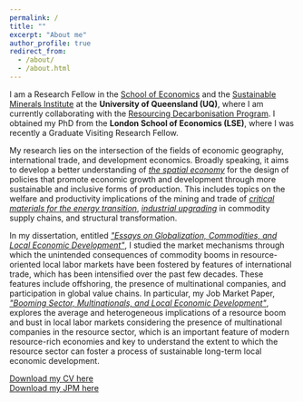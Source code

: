 ```yaml
---
permalink: /
title: ""
excerpt: "About me"
author_profile: true
redirect_from: 
  - /about/
  - /about.html
---
```


I am a Research Fellow in the [School of Economics](https://economics.uq.edu.au) and the [Sustainable Minerals Institute](https://smi.uq.edu.au)  at the <b>University of Queensland (UQ)</b>, where I am currently collaborating with the [Resourcing Decarbonisation Program](https://smi.uq.edu.au/strategic-programs/resourcing-decarbonisation). I obtained my PhD from the <b>London School of Economics (LSE)</b>, where I was recently a Graduate Visiting Research Fellow. 

My research lies on the intersection of the fields of economic geography, international trade, and development economics. Broadly speaking, it aims to develop a better understanding of [<i>the spatial economy</i>](https://www.aeaweb.org/articles?id=10.1257/jel.20181414#:~:text=Spatial%20economics%20aims%20to%20explain,to%20the%20urban%20and%20local.) for the design of policies that promote economic growth and development through more sustainable and inclusive forms of production. This includes topics on the welfare and productivity implications of the mining and trade of [<i>critical materials for the energy transition</i>](https://www.irena.org/Energy-Transition/Technology/Critical-materials), [<i>industrial upgrading</i>](https://www.worldbank.org/en/publication/wdr2020) in commodity supply chains, and structural transformation. 

In my dissertation, entitled [<i>"Essays on Globalization, Commodities, and Local Economic Development"</i>](http://etheses.lse.ac.uk/id/eprint/4504), I studied the market mechanisms through which the unintended consequences of commodity booms in resource-oriented local labor markets have been fostered by features of international trade, which has been intensified over the past few decades. These features include offshoring, the presence of multinational companies, and participation in global value chains. In particular, my Job Market Paper, [<i>"Booming Sector, Multinationals, and Local Economic Development"</i>](https://papers.ssrn.com/sol3/papers.cfm?abstract_id=4460735), explores the average and heterogeneous implications of a resource boom and bust in local labor markets considering the presence of multinational companies in the resource sector, which is an important feature of modern resource-rich economies and key to understand the extent to which the resource sector can foster a process of sustainable long-term local economic development.

[Download my CV here](https://juandanielsotodiaz.github.io/site/files/JuanSotoDiaz_CV_c.pdf)          
[Download my JPM here](https://juandanielsotodiaz.github.io/site/files/JMP_updatedAugust_2024_c.pdf)   

   
